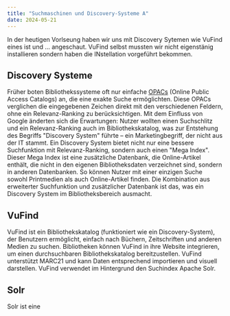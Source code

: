 ```yaml
---
title: "Suchmaschinen und Discovery-Systeme A"
date: 2024-05-21
---
```


In der heutigen Vorlseung haben wir uns mit Discovery Sytemen wie VuFind eines ist und ... angeschaut. VuFind selbst mussten wir nicht eigenstänig installieren sondern haben die INstellation vorgeführt bekommen. 

## Discovery Systeme

 Früher boten Bibliothekssysteme oft nur einfache [OPACs](https://de.wikipedia.org/wiki/OPAC) (Online Public Access Catalogs) an, die eine exakte Suche ermöglichten. Diese OPACs verglichen die eingegebenen Zeichen direkt mit den verschiedenen Feldern, ohne ein Relevanz-Ranking zu berücksichtigen. Mit dem Einfluss von Google änderten sich die Erwartungen: Nutzer wollten einen Suchschlitz und ein Relevanz-Ranking auch im Bibliothekskatalog, was zur Entstehung des Begriffs "Discovery System" führte – ein Marketingbegriff, der nicht aus der IT stammt. Ein Discovery System bietet nicht nur eine bessere Suchfunktion mit Relevanz-Ranking, sondern auch einen "Mega Index". Dieser Mega Index ist eine zusätzliche Datenbank, die Online-Artikel enthält, die nicht in den eigenen Bibliotheksdaten verzeichnet sind, sondern in anderen Datenbanken. So können Nutzer mit einer einzigen Suche sowohl Printmedien als auch Online-Artikel finden. Die Kombination aus erweiterter Suchfunktion und zusätzlicher Datenbank ist das, was ein Discovery System im Bibliotheksbereich ausmacht. 

## VuFind

VuFind ist ein Bibliothekskatalog (funktioniert wie ein Discovery-System), der Benutzern ermöglicht, einfach nach Büchern, Zeitschriften und anderen Medien zu suchen. Bibliotheken können VuFind in ihre Website integrieren, um einen durchsuchbaren Bibliothekskatalog bereitzustellen. VuFind unterstützt MARC21 und kann Daten entsprechend importieren und visuell darstellen. VuFind verwendet im Hintergrund den Suchindex Apache Solr. 

## Solr 

Solr ist eine 
